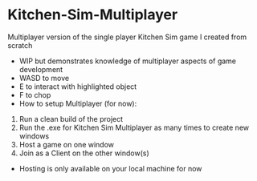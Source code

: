# Kitchen-Sim-Multiplayer
Multiplayer version of the single player Kitchen Sim game I created from scratch
- WIP but demonstrates knowledge of multiplayer aspects of game development
- WASD to move
- E to interact with highlighted object
- F to chop
- How to setup Multiplayer (for now):
1. Run a clean build of the project
2. Run the .exe for Kitchen Sim Multiplayer as many times to create new windows
3. Host a game on one window
4. Join as a Client on the other window(s)
- Hosting is only available on your local machine for now
